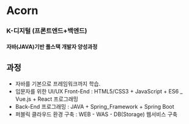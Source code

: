 # Acorn


### K-디지털 (프론트엔드+백엔드)
#### 자바(JAVA)기반 풀스택 개발자 양성과정

## 과정
- 자바를 기본으로 프레임워크까지 학습.
- 입문자를 위한 UI/UX Front-End : HTML5/CSS3 + JavaScript + ES6 _ Vue.js + React 프로그래밍
- Back-End 프로그래밍 : JAVA + Spring_Framework + Spring Boot
- 퍼블릭 클라우드 환경 구축 : WEB - WAS - DB(Storage) 웹서비스 구축
